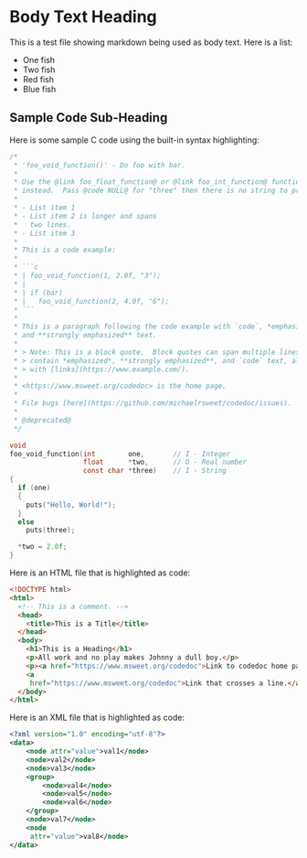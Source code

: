 Body Text Heading
=================

This is a test file showing markdown being used as body text.  Here is a list:

- One fish
- Two fish
- Red fish
- Blue fish

Sample Code Sub-Heading
-----------------------

Here is some sample C code using the built-in syntax highlighting:

```c
/*
 * 'foo_void_function()' - Do foo with bar.
 *
 * Use the @link foo_float_function@ or @link foo_int_function@ functions
 * instead.  Pass @code NULL@ for "three" then there is no string to print.
 *
 * - List item 1
 * - List item 2 is longer and spans
 *   two lines.
 * - List item 3
 *
 * This is a code example:
 *
 * ```c
 * | foo_void_function(1, 2.0f, "3");
 * |
 * | if (bar)
 * |   foo_void_function(2, 4.0f, "6");
 * ```
 *
 * This is a paragraph following the code example with `code`, *emphasized*,
 * and **strongly emphasized** text.
 *
 * > Note: This is a block quote.  Block quotes can span multiple lines and
 * > contain *emphasized*, **strongly emphasized**, and `code` text, along
 * > with [links](https://www.example.com/).
 *
 * <https://www.msweet.org/codedoc> is the home page.
 *
 * File bugs [here](https://github.com/michaelrsweet/codedoc/issues).
 *
 * @deprecated@
 */

void
foo_void_function(int        one,       // I - Integer
                  float      *two,      // O - Real number
                  const char *three)    // I - String
{
  if (one)
  {
    puts("Hello, World!");
  }
  else
    puts(three);

  *two = 2.0f;
}
```

Here is an HTML file that is highlighted as code:

```html
<!DOCTYPE html>
<html>
  <!-- This is a comment. -->
  <head>
    <title>This is a Title</title>
  </head>
  <body>
    <h1>This is a Heading</h1>
    <p>All work and no play makes Johnny a dull boy.</p>
    <p><a href="https://www.msweet.org/codedoc">Link to codedoc home page.</a>
    <a
     href="https://www.msweet.org/codedoc">Link that crosses a line.</a></p>
  </body>
</html>
```

Here is an XML file that is highlighted as code:

```xml
<?xml version="1.0" encoding="utf-8"?>
<data>
    <node attr="value">val1</node>
    <node>val2</node>
    <node>val3</node>
    <group>
        <node>val4</node>
        <node>val5</node>
        <node>val6</node>
    </group>
    <node>val7</node>
    <node
     attr="value">val8</node>
</data>
```
